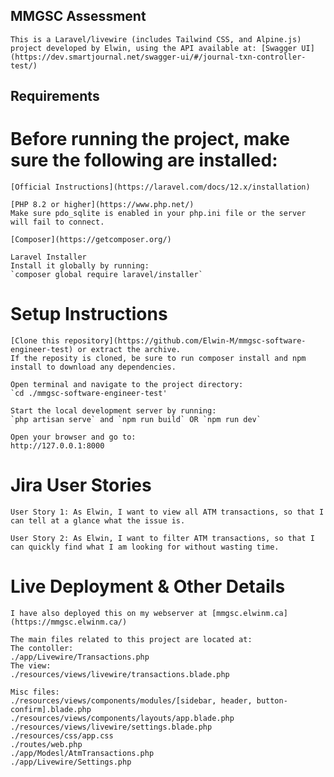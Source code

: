 ## MMGSC Assessment

    This is a Laravel/livewire (includes Tailwind CSS, and Alpine.js) project developed by Elwin, using the API available at: [Swagger UI](https://dev.smartjournal.net/swagger-ui/#/journal-txn-controller-test/)

## Requirements

# Before running the project, make sure the following are installed:

    [Official Instructions](https://laravel.com/docs/12.x/installation)

    [PHP 8.2 or higher](https://www.php.net/)
    Make sure pdo_sqlite is enabled in your php.ini file or the server will fail to connect.

    [Composer](https://getcomposer.org/)

    Laravel Installer
    Install it globally by running:
    `composer global require laravel/installer`

# Setup Instructions

    [Clone this repository](https://github.com/Elwin-M/mmgsc-software-engineer-test) or extract the archive.
    If the reposity is cloned, be sure to run composer install and npm install to download any dependencies. 

    Open terminal and navigate to the project directory:
    `cd ./mmgsc-software-engineer-test'

    Start the local development server by running:
    `php artisan serve` and `npm run build` OR `npm run dev`

    Open your browser and go to:
    http://127.0.0.1:8000


# Jira User Stories

    User Story 1: As Elwin, I want to view all ATM transactions, so that I can tell at a glance what the issue is.

    User Story 2: As Elwin, I want to filter ATM transactions, so that I can quickly find what I am looking for without wasting time.

# Live Deployment & Other Details

    I have also deployed this on my webserver at [mmgsc.elwinm.ca](https://mmgsc.elwinm.ca/)

    The main files related to this project are located at:
    The contoller:
    ./app/Livewire/Transactions.php
    The view:
    ./resources/views/livewire/transactions.blade.php

    Misc files:
    ./resources/views/components/modules/[sidebar, header, button-confirm].blade.php
    ./resources/views/components/layouts/app.blade.php
    ./resources/views/livewire/settings.blade.php
    ./resources/css/app.css
    ./routes/web.php
    ./app/Modesl/AtmTransactions.php
    ./app/Livewire/Settings.php
